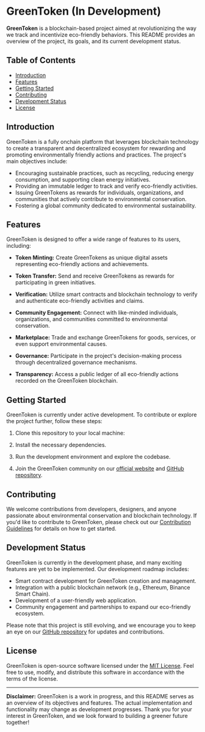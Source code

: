 # GreenToken (In Development)

**GreenToken** is a blockchain-based project aimed at revolutionizing the way we track and incentivize eco-friendly behaviors. This README provides an overview of the project, its goals, and its current development status.

## Table of Contents
- [Introduction](#introduction)
- [Features](#features)
- [Getting Started](#getting-started)
- [Contributing](#contributing)
- [Development Status](#development-status)
- [License](#license)

## Introduction

GreenToken is a fully onchain platform that leverages blockchain technology to create a transparent and decentralized ecosystem for rewarding and promoting environmentally friendly actions and practices. The project's main objectives include:

- Encouraging sustainable practices, such as recycling, reducing energy consumption, and supporting clean energy initiatives.
- Providing an immutable ledger to track and verify eco-friendly activities.
- Issuing GreenTokens as rewards for individuals, organizations, and communities that actively contribute to environmental conservation.
- Fostering a global community dedicated to environmental sustainability.

## Features

GreenToken is designed to offer a wide range of features to its users, including:

- **Token Minting:** Create GreenTokens as unique digital assets representing eco-friendly actions and achievements.

- **Token Transfer:** Send and receive GreenTokens as rewards for participating in green initiatives.

- **Verification:** Utilize smart contracts and blockchain technology to verify and authenticate eco-friendly activities and claims.

- **Community Engagement:** Connect with like-minded individuals, organizations, and communities committed to environmental conservation.

- **Marketplace:** Trade and exchange GreenTokens for goods, services, or even support environmental causes.

- **Governance:** Participate in the project's decision-making process through decentralized governance mechanisms.

- **Transparency:** Access a public ledger of all eco-friendly actions recorded on the GreenToken blockchain.

## Getting Started

GreenToken is currently under active development. To contribute or explore the project further, follow these steps:

1. Clone this repository to your local machine:

2. Install the necessary dependencies.

3. Run the development environment and explore the codebase.

4. Join the GreenToken community on our [official website](https://www.greentoken.io) and [GitHub repository](https://github.com/YourUsername/GreenToken).

## Contributing

We welcome contributions from developers, designers, and anyone passionate about environmental conservation and blockchain technology. If you'd like to contribute to GreenToken, please check out our [Contribution Guidelines](CONTRIBUTING.md) for details on how to get started.

## Development Status

GreenToken is currently in the development phase, and many exciting features are yet to be implemented. Our development roadmap includes:

- Smart contract development for GreenToken creation and management.
- Integration with a public blockchain network (e.g., Ethereum, Binance Smart Chain).
- Development of a user-friendly web application.
- Community engagement and partnerships to expand our eco-friendly ecosystem.

Please note that this project is still evolving, and we encourage you to keep an eye on our [GitHub repository](https://github.com/YourUsername/GreenToken) for updates and contributions.

## License

GreenToken is open-source software licensed under the [MIT License](LICENSE.md). Feel free to use, modify, and distribute this software in accordance with the terms of the license.

---

**Disclaimer:** GreenToken is a work in progress, and this README serves as an overview of its objectives and features. The actual implementation and functionality may change as development progresses. Thank you for your interest in GreenToken, and we look forward to building a greener future together!
